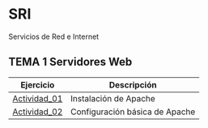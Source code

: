 # SRI
Servicios de Red e Internet
## TEMA 1 Servidores Web

| Ejercicio | Descripción |
| --------- | ----------- |
| [Actividad_01](/TEMA1/Actividad01.md) | Instalación de Apache |
| [Actividad_02](/TEMA1/Actividad02.md) | Configuración básica de Apache |
